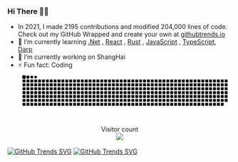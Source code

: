 ### Hi There 👋😋
- In 2021, I made 2195 contributions and modified 204,000 lines of code. Check out my GitHub Wrapped and create your own at [githubtrends.io](https://www.githubtrends.io)
- 🌱 I’m currently learning [.Net](https://dotnet.microsoft.com/zh-cn/) , [React](https://react.docschina.org/) , [Rust](https://course.rs/about-book.html) , [JavaScript](https://developer.mozilla.org/zh-CN/docs/learn/JavaScript) , [TypeScript](https://www.typescriptlang.org), [Darp](https://docs.dapr.io/zh-hans/getting-started/)
- 🔭 I’m currently working on ShangHai
- ⚡ Fun fact: Coding
<a href=#><img src="github-user-contribution.svg"></a>

<p align="center"> 
  Visitor count<br>
  <img src="https://profile-counter.glitch.me/joesdu/count.svg" />
</p>

[![GitHub Trends SVG](https://api.githubtrends.io/user/svg/joesdu/repos?time_range=one_year&theme=dark)](https://githubtrends.io)
[![GitHub Trends SVG](https://api.githubtrends.io/user/svg/joesdu/langs?time_range=one_year&compact=True&theme=dark)](https://githubtrends.io)

<!--
**joesdu/joesdu** is a ✨ _special_ ✨ repository because its `README.md` (this file) appears on your GitHub profile.

Here are some ideas to get you started:

- 👯 I’m looking to collaborate on ...
- 🤔 I’m looking for help with ...
- 💬 Ask me about ...
- 📫 How to reach me: ...
- 😄 Pronouns: ...
-->
